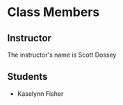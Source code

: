 # Class Members

## Instructor

The instructor's name is Scott Dossey

## Students

* Kaselynn Fisher
